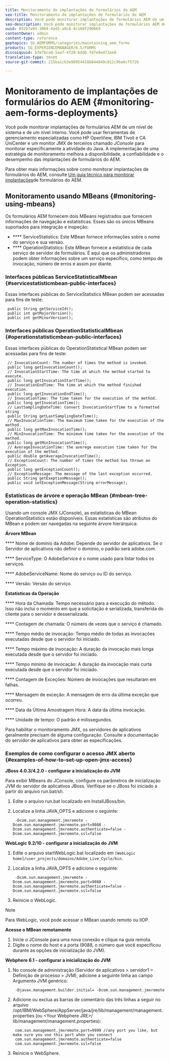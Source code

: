 ```yaml
---
title: Monitoramento de implantações de formulários do AEM
seo-title: Monitoramento de implantações de formulários do AEM
description: Você pode monitorar implantações de formulários AEM de um nível de sistema e de um nível interno. Saiba mais sobre como monitorar implantações de formulários do AEM a partir deste documento.
seo-description: Você pode monitorar implantações de formulários AEM de um nível de sistema e de um nível interno. Saiba mais sobre como monitorar implantações de formulários do AEM a partir deste documento.
uuid: 032b7a93-3069-4ad5-a8c6-4c160f290669
contentOwner: admin
content-type: reference
geptopics: SG_AEMFORMS/categories/maintaining_aem_forms
products: SG_EXPERIENCEMANAGER/6.5/FORMS
discoiquuid: b3e7bca0-5aaf-4f28-bddb-fd7e8ed72ee8
translation-type: tm+mt
source-git-commit: 215ba1cb3e98954418b844849c812c9ba6cf572b

---
```



# Monitoramento de implantações de formulários do AEM {#monitoring-aem-forms-deployments}

Você pode monitorar implantações de formulários AEM de um nível de sistema e de um nível interno. Você pode usar ferramentas de gerenciamento especializadas como HP OpenView, IBM Tivoli e CA UniCenter e um monitor JMX de terceiros chamado *JConsole* para monitorar especificamente a atividade do Java. A implementação de uma estratégia de monitoramento melhora a disponibilidade, a confiabilidade e o desempenho das implantações de formulários do AEM.

Para obter mais informações sobre como monitorar implantações de formulários do AEM, consulte [Um guia técnico para monitorar implantações](https://www.adobe.com/devnet/livecycle/pdfs/lc_monitoring_wp_ue.pdf)de formulários do AEM.

## Monitoramento usando MBeans {#monitoring-using-mbeans}

Os formulários AEM fornecem dois MBeans registrados que fornecem informações de navegação e estatísticas. Esses são os únicos MBeans suportados para integração e inspeção:

* **** ServiceStatistics: Este MBean fornece informações sobre o nome do serviço e sua versão.
* **** OperationStatistics: Este MBean fornece a estatística de cada serviço de servidor de formulários. É aqui que os administradores podem obter informações sobre um serviço específico, como tempo de invocação, número de erros e assim por diante.

### Interfaces públicas ServiceStatisticalMbean {#servicestatisticmbean-public-interfaces}

Essas interfaces públicas do ServiceStatistics MBean podem ser acessadas para fins de teste:

```as3
 public String getServiceId();
 public int getMajorVersion();
 public int getMinorVersion();
```

### Interfaces públicas OperationStatisticalMbean {#operationstatisticmbean-public-interfaces}

Essas interfaces públicas do OperationStatistical MBean podem ser acessadas para fins de teste:

```as3
 // InvocationCount: The number of times the method is invoked.
 public long getInvocationCount();
 // InvocationStartTime: The time at which the method started to execute.
 public long getInvocationStartTime();
 // InvocationEndTime: The time at which the method finished execution.
 public long getInvocationEndTime();
 // InvocationTime: The time taken for the execution of the method.
 public long getInvocationTime();
 // LastSamplingDateTime: Convert InvocationStartTime to a formatted string
 public String getLastSamplingDateTime();
 // MaxInvocationTime: The maximum time taken for the execution of the method.
 public long getMaxInvocationTime();
 // MinInvocationTime: The minimum time taken for the execution of the method.
 public long getMinInvocationTime();
 // AverageInvocationTime: the averege execution time taken for the execution of the method.
 public double getAverageInvocationTime();
 // ExceptionCount: The number of times the method has thrown an Exception.
 public long getExceptionCount();
 // ExceptionMessage: The message of the last exception occurred.
 public String getExeptionMessage();
 public void setExceptionMessage(String errorMessage);
```

### Estatísticas de árvore e operação MBean {#mbean-tree-operation-statistics}

Usando um console JMX (JConsole), as estatísticas do MBean OperationStatistics estão disponíveis. Essas estatísticas são atributos do MBean e podem ser navegadas na seguinte árvore hierárquica:

**Árvore MBean**

**** Nome de domínio da Adobe: Depende do servidor de aplicativos. Se o Servidor de aplicativos não definir o domínio, o padrão será adobe.com.

**** ServiceType: O AdobeService é o nome usado para listar todos os serviços.

**** AdobeServiceName: Nome do serviço ou ID do serviço.

**** Versão: Versão do serviço.

**Estatísticas da Operação**

**** Hora da Chamada: Tempo necessário para a execução do método. Isso não inclui o momento em que a solicitação é serializada, transferida do cliente para o servidor e desserializada.

**** Contagem de chamada: O número de vezes que o serviço é chamado.

**** Tempo médio de invocação: Tempo médio de todas as invocações executadas desde que o servidor foi iniciado.

**** Tempo máximo de invocação: A duração da invocação mais longa executada desde que o servidor foi iniciado.

**** Tempo mínimo de invocação: A duração da invocação mais curta executada desde que o servidor foi iniciado.

**** Contagem de Exceções: Número de invocações que resultaram em falhas.

**** Mensagem de exceção: A mensagem de erro da última exceção que ocorreu.

**** Data da Última Amostragem Hora: A data da última invocação.

**** Unidade de tempo: O padrão é milissegundos.

Para habilitar o monitoramento JMX, os servidores de aplicativos geralmente precisam de alguma configuração. Consulte a documentação do servidor de aplicativos para obter as especificações.

### Exemplos de como configurar o acesso JMX aberto {#examples-of-how-to-set-up-open-jmx-access}

**JBoss 4.0.3/4.2.0 - configurar a inicialização do JVM**

Para exibir MBeans do JConsole, configure os parâmetros de inicialização JVM do servidor de aplicativos JBoss. Verifique se o JBoss foi iniciado a partir do arquivo run.bat/sh.

1. Edite o arquivo run.bat localizado em InstallJBoss/bin.
1. Localize a linha JAVA_OPTS e adicione o seguinte:

   ```as3
    -Dcom.sun.management.jmxremote -Dcom.sun.management.jmxremote.port=9088 -Dcom.sun.management.jmxremote.authenticate=false -Dcom.sun.management.jmxremote.ssl=false
   ```

**WebLogic 9.2/10 - configurar a inicialização do JVM**

1. Edite o arquivo startWebLogic.bat localizado em `[WebLogic home]/user_projects/domains/Adobe_Live_Cycle/bin`.
1. Localize a linha JAVA_OPTS e adicione o seguinte:

   ```as3
    -Dcom.sun.management.jmxremote -Dcom.sun.management.jmxremote.port=9088 -Dcom.sun.management.jmxremote.authenticate=false -Dcom.sun.management.jmxremote.ssl=false
   ```

1. Reinicie o WebLogic.

>[!NOTE]
>
>Para WebLogic, você pode acessar o MBean usando remoto ou IIOP.

**Acesse o MBean remotamente**

1. Inicie o JConsole para uma nova conexão e clique na guia remota.
1. Digite o nome do host e a porta (9088, o número que você especificou durante as opções de inicialização do JVM).

**Webphere 6.1 - configurar a inicialização do JVM**

1. No console de administração (Servidor de aplicativos > servidor1 > Definição de processo > JVM), adicione a seguinte linha ao campo Argumento JVM genérico:

   ```as3
    -Djavax.management.builder.initial= -Dcom.sun.management.jmxremote
   ```

1. Adicione ou exclua as barras de comentário das três linhas a seguir no arquivo /opt/IBM/WebSphere/AppServer/java/jre/lib/management/management.properties (ou &lt;Your Webphere JRE>/ lib/management/management.properties):

   ```as3
    com.sun.management.jmxremote.port=9999 //any port you like, but make sure you use this port when you connect
    com.sun.management.jmxremote.authenticate=false
    com.sun.management.jmxremote.ssl=false
   ```

1. Reinicie o WebSphere.

